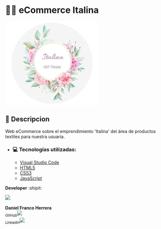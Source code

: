 # 🧵🧶 eCommerce Italina

<img src="/img/logo_principal.png" width="300px" alt="Imagen emprendimiento Italina">

## :bookmark_tabs: Descripcion

Web eCommerce sobre el emprendimiento 'Italina' del área de productos textiles para nuestra usuaria.

- ### 💻 Tecnologías utilizadas:

    - [Visual Studio Code](https://code.visualstudio.com/)
    - [HTML5](https://lenguajehtml.com/html/)
    - [CSS3](https://lenguajecss.com/css/)
    - [JavaScript](https://lenguajejs.com/javascript/)

**Developer** :shipit:

<img src="https://media.licdn.com/dms/image/v2/D4D03AQGfvdtFH5rngw/profile-displayphoto-shrink_800_800/profile-displayphoto-shrink_800_800/0/1695088204016?e=1743033600&v=beta&t=P5sOkLc8mGvNtrkBecas1N5TtOkaaYRwSJV8GQ-iiz8" width=115>

**Daniel Franco Herrera**<br>
[<sub>GitHub</sub>](https://github.com/DanielHerrer)<img src="https://i.postimg.cc/hPxhb2YB/icons8-github-50.png" width =16><br>
[<sub>LinkedIn</sub>](https://www.linkedin.com/in/danielfrancoherrera/)<img src="https://i.postimg.cc/C5LJHycc/icons8-linkedin-48.png" width =16>